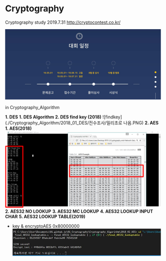 # Cryptography
Cryptography study 2019.7.31 http://cryptocontest.co.kr/

![Cryptographycontestschedule](./MD_Explanation/Cryptographycontestschedule.JPG)

in Cryptography_Algorithm

**1. DES**
  **1. DES Algorithm**
  **2. DES find key (2018)**
  ![findkey](./Cryptography_Algorithm/2018_01_DES/전수조사/밀리초로 나옴.PNG)
**2. AES**
  **1. AES(2018)**
  ![AES_EXE](./Cryptography_Algorithm/2018_02_AES/MD/AES_3.png)
  **2. AES32 NO LOOKUP**
  **3. AES32 MC LOOKUP**
  **4. AES32 LOOKUP INPUT CHAR**
  **5. AES32 LOOKUP TABLE(2019)**
  - key & encryptoAES 0x80000000
  ![AE32_EXE_0X80000000](./Cryptography_Algorithm/2018_02_AES/MD/AES32_LOOKUP_0X80000000_time.JPG)
